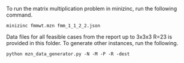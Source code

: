 To run the matrix multiplication problem in minizinc, run the following command.

```
minizinc fmmwt.mzn fmm_1_1_2_2.json
```

Data files for all feasible cases from the report up to 3x3x3 R=23 is provided in this folder. To generate other instances, run the following.

```
python mzn_data_generator.py -N -M -P -R -dest
``` 
